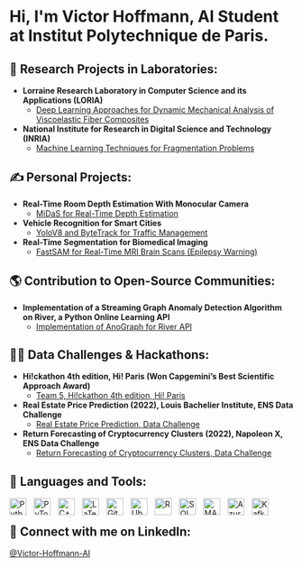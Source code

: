 <h1>Hi, I'm Victor Hoffmann, AI Student at Institut Polytechnique de Paris.</h1>

<h2>🔭 Research Projects in Laboratories:</h2>

- <b>Lorraine Research Laboratory in Computer Science and its Applications (LORIA) </b>
  - [Deep Learning Approaches for Dynamic Mechanical Analysis of Viscoelastic Fiber Composites](https://github.com/VictorHoffmann1/DUNNE-Research-Project-LORIA)
- <b>National Institute for Research in Digital Science and Technology (INRIA)</b>
  - [Machine Learning Techniques for Fragmentation Problems](https://github.com/VictorHoffmann1/Research-Project-INRIA-IECL)
 
<h2>✍️ Personal Projects:</h2>

- <b> Real-Time Room Depth Estimation With Monocular Camera </b>
  - [MiDaS for Real-Time Depth Estimation](https://github.com/VictorHoffmann1/Real-Time-Depth-Estimation)
- <b> Vehicle Recognition for Smart Cities </b>
  - [YoloV8 and ByteTrack for Traffic Management](https://github.com/VictorHoffmann1/Traffic-Management-Smart-Cities)
- <b> Real-Time Segmentation for Biomedical Imaging </b>
  - [FastSAM for Real-Time MRI Brain Scans (Epilepsy Warning)](https://github.com/VictorHoffmann1/FastSAM-Biomedical-Imaging)

<h2>🌎 Contribution to Open-Source Communities:</h2>

- <b> Implementation of a Streaming Graph Anomaly Detection Algorithm on River, a Python Online Learning API </b>
  - [Implementation of AnoGraph for River API](https://github.com/VictorHoffmann1/AnoGraph-for-River-API)

<h2>👨‍💻 Data Challenges & Hackathons:</h2>

- <b> Hi!ckathon 4th edition, Hi! Paris (Won Capgemini’s Best Scientific Approach Award) </b>
  - [Team 5, Hi!ckathon 4th edition, Hi! Paris](https://github.com/VictorHoffmann1/Team-5-Hackathon-4-Hi-Paris)
- <b>Real Estate Price Prediction (2022), Louis Bachelier Institute, ENS Data Challenge </b>
  - [Real Estate Price Prediction, Data Challenge](https://github.com/VictorHoffmann1/ENS-Challenge-Data-Real-Estate)
- <b>Return Forecasting of Cryptocurrency Clusters (2022), Napoleon X, ENS Data Challenge </b>
  - [Return Forecasting of Cryptocurrency Clusters, Data Challenge](https://github.com/VictorHoffmann1/ENS-Challenge-Data-Cryptocurrency-Clusters)
 
<h2> 🧰 Languages and Tools:</h2>

<img align="left" alt="Python" width="30px" style="padding-right:10px;" src="https://cdn.jsdelivr.net/gh/devicons/devicon/icons/python/python-plain.svg" />
<img align="left" alt="PyTorch" width="30px" style="padding-right:10px;" src="https://cdn.jsdelivr.net/gh/devicons/devicon/icons/pytorch/pytorch-original.svg" />
<img align="left" alt="C++" width="30px" style="padding-right:10px;" src="https://cdn.jsdelivr.net/gh/devicons/devicon/icons/cplusplus/cplusplus-original.svg" />
<img align="left" alt="LaTeX" width="30px" style="padding-right:10px;" src="https://cdn.jsdelivr.net/gh/devicons/devicon/icons/latex/latex-original.svg" />
<img align="left" alt="Git" width="30px" style="padding-right:10px;" src="https://cdn.jsdelivr.net/gh/devicons/devicon/icons/git/git-original.svg" />
<img align="left" alt="Ubuntu" width="30px" style="padding-right:10px;" src="https://cdn.jsdelivr.net/gh/devicons/devicon/icons/ubuntu/ubuntu-plain.svg" />
<img align="left" alt="R" width="30px" style="padding-right:10px;" src="https://cdn.jsdelivr.net/gh/devicons/devicon/icons/r/r-original.svg" />
<img align="left" alt="SQL" width="30px" style="padding-right:10px;" src="https://cdn.jsdelivr.net/gh/devicons/devicon/icons/sqlite/sqlite-original.svg" />
<img align="left" alt="MATLAB" width="30px" style="padding-right:10px;" src="https://cdn.jsdelivr.net/gh/devicons/devicon/icons/matlab/matlab-original.svg" />
<img align="left" alt="Azure" width="30px" style="padding-right:10px;" src="https://cdn.jsdelivr.net/gh/devicons/devicon/icons/azure/azure-original.svg" />
<img align="left" alt="Kafka" width="30px" style="padding-right:10px;" src="https://cdn.jsdelivr.net/gh/devicons/devicon/icons/apachekafka/apachekafka-original.svg" />

<br />
  
<h2> 🤳 Connect with me on LinkedIn:</h2>

[@Victor-Hoffmann-AI](https://www.linkedin.com/in/victor-hoffmann-ai/)
